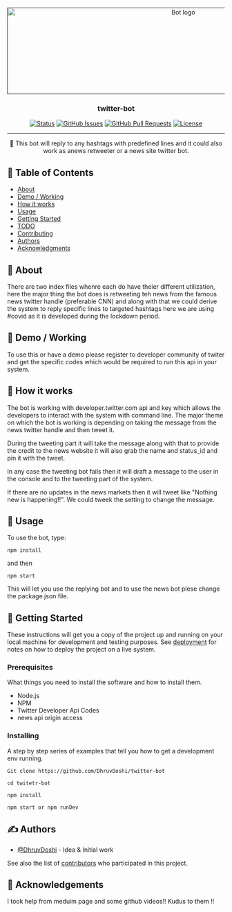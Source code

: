 <p align="center">
  <a href="" rel="noopener">
 <img width=800px height=200px src="https://github.com/DhruvDoshi/twitter-bot/blob/master/src/twitter_gif.gif" alt="Bot logo"></a>
</p>

<h3 align="center">twitter-bot</h3>

<div align="center">


[![Status](https://img.shields.io/badge/status-active-success.svg)]()
[![GitHub Issues](https://img.shields.io/github/issues/DhruvDoshi/twitter-bot.svg)](https://github.com/DhruvDoshi/twitter-bot/issues)
[![GitHub Pull Requests](https://img.shields.io/github/issues-pr/DhruvDoshi/twitter-bot.svg)](https://github.com/DhruvDoshi/twitter-bot/pulls)
[![License](https://img.shields.io/badge/license-MIT-blue.svg)](/LICENSE)

</div>

---

<p align="center"> 🤖 This bot will reply to any hashtags with predefined lines and it could also work as anews retweeter or a news site twitter bot.
    <br> 
</p>

## 📝 Table of Contents

- [About](#about)
- [Demo / Working](#demo)
- [How it works](#working)
- [Usage](#usage)
- [Getting Started](#getting_started)
- [TODO](../TODO.md)
- [Contributing](../CONTRIBUTING.md)
- [Authors](#authors)
- [Acknowledgments](#acknowledgement)

## 🧐 About <a name = "about"></a>

There are two index files whenre each do have theier different utilization, here the major thing the bot does is retweeting teh news from the famous news twitter handle (preferable CNN) and along with that we could derive the system to reply specific lines to targeted hashtags here we are using #covid as it is developed during the lockdown period.

## 🎥 Demo / Working <a name = "demo"></a>

To use this or have a demo please register to developer community of twiter and get the specific codes which would be required to run this api in your system.

## 💭 How it works <a name = "working"></a>

The bot is working with developer.twitter.com api and key which allows the developers to interact with the system with command line. The major theme on which the bot is working is depending on taking the message from the news twitter handle and then tweet it.

During the tweeting part it will take the message along with that to provide the credit to the news website it will also grab the name and status_id and pin it with the tweet.

In any case the tweeting bot fails then it will draft a message to the user in the console and to the tweeting part of the system.

If there are no updates in the news markets then it will tweet like "Nothing new is happening!!". We could tweek the setting to change the message.

## 🎈 Usage <a name = "usage"></a>

To use the bot, type:

```
npm install
```
and then 
```
npm start 
```
This will let you use the replying bot and to use the news bot plese change the package.json file.



## 🏁 Getting Started <a name = "getting_started"></a>

These instructions will get you a copy of the project up and running on your local machine for development and testing purposes. See [deployment](#deployment) for notes on how to deploy the project on a live system.

### Prerequisites

What things you need to install the software and how to install them.
 - Node.js
 - NPM
 - Twitter Developer Api Codes
 - news api origin access


### Installing

A step by step series of examples that tell you how to get a development env running.


```
Git clone https://github.com/DhruvDoshi/twitter-bot
```
```
cd twitetr-bot
```
```
npm install
```
```
npm start or npm runDev
```

## ✍️ Authors <a name = "authors"></a>

- [@DhruvDoshi](https://github.com/DhruvDoshi) - Idea & Initial work

See also the list of [contributors](https://github.com/DhruvDoshi/twitter-bot/contributors) who participated in this project.

## 🎉 Acknowledgements <a name = "acknowledgement"></a>

I took help from meduim page and some github videos!!
Kudus to them !!

